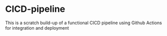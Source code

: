 # CICD-pipeline
This is a scratch build-up of a functional CICD pipeline using Github Actions for integration and deployment 

